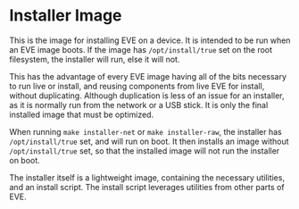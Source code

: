 # Installer Image

This is the image for installing EVE on a device. It is intended to be run when an EVE image boots. If the image
has `/opt/install/true` set on the root filesystem, the installer will run, else it will not.

This has the advantage of every EVE image having all of the bits necessary to run live or install, and reusing components
from live EVE for install, without duplicating. Although duplication is less of an issue for an installer, as it is normally
run from the network or a USB stick. It is only the final installed image that must be optimized.

When running `make installer-net` or `make installer-raw`, the installer has `/opt/install/true` set, and will run on boot.
It then installs an image without `/opt/install/true` set, so that the installed image will not run the installer on boot.

The installer itself is a lightweight image, containing the necessary utilities, and an install script. The install script
leverages utilities from other parts of EVE.
